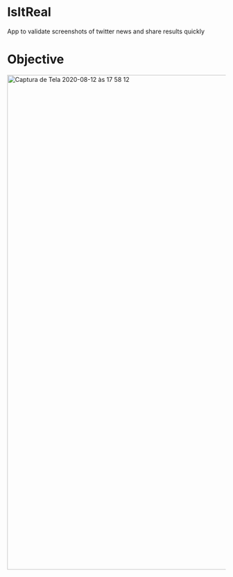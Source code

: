 # IsItReal
App to validate screenshots of twitter news and share results quickly


# Objective

<img width="1140" alt="Captura de Tela 2020-08-12 às 17 58 12" src="https://user-images.githubusercontent.com/43412432/90095784-0d400e00-dd08-11ea-99cc-c429bfb9c326.png">
